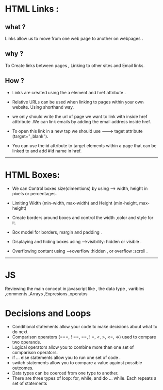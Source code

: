 # HTML Links :

## what ?
Links allow us to move from one web page to another on webpages .
## why ?
To Create links between pages , Linking to other sites and Email links.
## How ?

* Links are created using the a element and href attribute .

* Relative URLs can be used when linking to pages within your own website. Using shorthand way.

* we only should write the url of page we want to link with inside href atttribute .We can link emails by adding the email address inside href.

* To open this link in a new tap we should use ---> taget attribute (target="_blank").

*  You can use the id attribute to target elements within a page that can be linked to and add #id name in href.

_______________________________________________________________________________

# HTML Boxes:

* We can Control boxes size(dimentions) by using --> width, height in pixels or percentages.

* Limiting Width (min-width, max-width) and Height (min-height, max-height)


* Create borders around boxes and control the width ,color and style for it.

* Box model for borders, margin and padding .

* Displaying and hiding boxes using -->visibility: hidden or visible .

* Overflowing contant using -->overflow :hidden , or overflow :scroll .


___________________________________________________________________________________


# JS 

Reviewing the main concept in javascript like , the data type , varibles ,comments ,Arrays ,Expresions ,operatos 

# Decisions and Loops

* Conditional statements allow your code to make decisions about what to do next. 
* Comparison operators (===, ! ==, ==, ! =, <, >, <=, =>) used to compare two operands. 
* Logical operators allow you to combine more than one set of comparison operators. 
* if ... else statements allow you to run one set of code .  
* switch statements allow you to compare a value against possible outcomes. 
* Data types can be coerced from one type to another. 
* There are three types of loop: for, while, and do ... while. Each repeats a set of statements